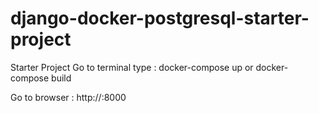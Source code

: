 # django-docker-postgresql-starter-project

Starter Project
Go to terminal type : docker-compose up or docker-compose build

Go to browser : http://<ip of Machine >:8000

